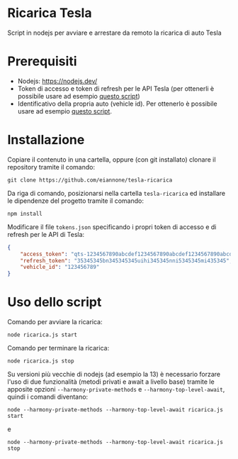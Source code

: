 # Ricarica Tesla
Script in nodejs per avviare e arrestare da remoto la ricarica di auto Tesla

# Prerequisiti
* Nodejs: https://nodejs.dev/
* Token di accesso e token di refresh per le API Tesla (per ottenerli è possibile usare ad esempio [questo script](https://gist.github.com/eiannone/c70a65226693a3779b97ef06ff418884#file-tesla-token-mjs))
* Identificativo della propria auto (vehicle id). Per ottenerlo è possibile usare ad esempio [questo script](https://gist.github.com/eiannone/90da6cd236bd25d3b708623f0b98d5ae#file-tesla-vehicle-id-mjs).

# Installazione
Copiare il contenuto in una cartella, oppure (con git installato) clonare il repository tramite il comando:
```
git clone https://github.com/eiannone/tesla-ricarica
```

Da riga di comando, posizionarsi nella cartella `tesla-ricarica` ed installare le dipendenze del progetto tramite il comando:
```
npm install
```

Modificare il file `tokens.json` specificando i propri token di accesso e di refresh per le API di Tesla:
```json
{
    "access_token": "qts-1234567890abcdef1234567890abcdef1234567890abcdef1234567890abcdef",
    "refresh_token": "35345345bn345345345uihi345345nni5345345mi435345",
    "vehicle_id": "123456789"
}
```

# Uso dello script
Comando per avviare la ricarica:
```
node ricarica.js start
```

Comando per terminare la ricarica:
```
node ricarica.js stop
```

Su versioni più vecchie di nodejs (ad esempio la 13) è necessario forzare l'uso di due funzionalità (metodi privati e await a livello base) tramite le apposite opzioni `--harmony-private-methods` e `--harmony-top-level-await`, quindi i comandi diventano:

```
node --harmony-private-methods --harmony-top-level-await ricarica.js start
```

e 

```
node --harmony-private-methods --harmony-top-level-await ricarica.js stop
```
